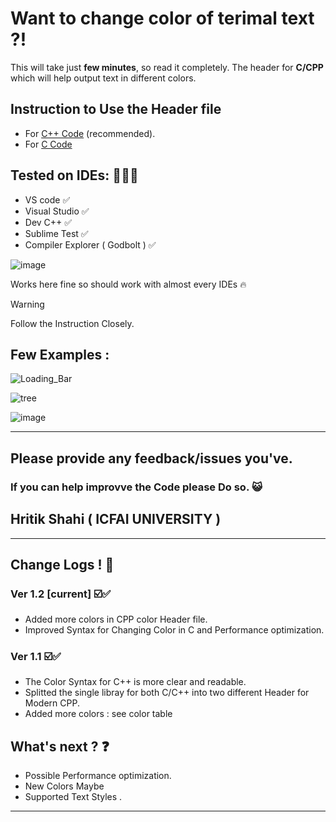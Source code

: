 # Want to change color of terimal text  ?!

This will take just **few minutes**, so read it completely. 
The header for **C/CPP**  which will help output text in different colors.

## Instruction to Use the Header file
- For [C++ Code](https://github.com/ArcShahi/arc_color/blob/main/C%2B%2B/Read_ME.md) (recommended).
- For [C Code](https://github.com/ArcShahi/arc_color/blob/main/C/Read_Me.md)





## Tested on IDEs: 🧑🏻‍💻

- VS code ✅
- Visual Studio ✅
- Dev C++   ✅
- Sublime Test  ✅
- Compiler Explorer ( Godbolt )  ✅
  
![image](https://github.com/ArcShahi/arc_color/assets/90377780/666947ce-f5f4-4520-a60f-f5c8257b8645)

   Works here fine so should work with almost every IDEs 🔥



> [!WARNING]
> Follow the Instruction Closely.



## Few Examples :



![Loading_Bar](https://github.com/ArcShahi/arc_color/assets/90377780/4fb847dc-c8f0-48f6-9dde-da5185c1f9cd)


![tree](https://github.com/ArcShahi/arc_color/assets/90377780/b37e0791-fd21-49ca-bf45-87e94eb68675)


![image](https://github.com/ArcShahi/arc_color/assets/90377780/ad8e9475-2da3-4ea5-8380-bba47c1ee2e5)




---




## Please provide any feedback/issues you've. 
### If you can help improvve the Code please Do so. 😺

## Hritik Shahi  ( ICFAI UNIVERSITY )


---

## Change Logs ! 📑
### Ver 1.2 [current] ☑️✅
- Added more colors in CPP color Header file.
-  Improved Syntax for Changing  Color in C and Performance optimization.
  

### Ver 1.1  ☑️✅
- The Color Syntax for C++ is more clear and readable. 
- Splitted the single libray for both C/C++ into two different Header for Modern CPP.
- Added more colors : see color table

## What's next ? ❓
- Possible  Performance optimization.
- New Colors Maybe
- Supported Text Styles .


---
